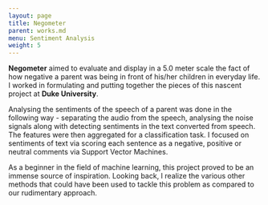```yaml
---
layout: page
title: Negometer
parent: works.md
menu: Sentiment Analysis
weight: 5
---
```


<strong>Negometer</strong> aimed to evaluate and display in a 5.0 meter scale the fact of how negative a parent was being in front of his/her children in everyday life. I worked in formulating and putting together the pieces of this nascent project at <strong>Duke University</strong>.

Analysing the sentiments of the speech of a parent was done in the following way - separating the audio from the speech, analysing the noise signals along with detecting sentiments in the text converted from speech. The features were then aggregated for a classification task. I focused on sentiments of text via scoring each sentence as a negative,  positive or neutral comments via Support Vector Machines. 

As a beginner in the field of machine learning, this project proved to be an immense source of inspiration. Looking back, I realize the various other methods that could have been used to tackle this problem as compared to our rudimentary approach.
